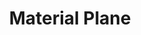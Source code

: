 ---
banner: /static/Material Plane.png
date created: Monday, December 11th 2023, 5:52:36 pm
date modified: Tuesday, March 18th 2025, 10:32:34 pm
eleventyNavigation:
  key: Material Plane
herocolor0: 214
herocolor1: 207
herocolor2: 184
layout: base.njk
path: /garden%5C%F0%9F%8C%90Worldbuilding%5CMaterial%20Plane/
plane: Material Plane
title: Material Plane
---